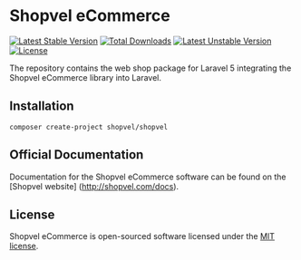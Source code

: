 # Shopvel eCommerce

[![Latest Stable Version](https://poser.pugx.org/shopvel/shopvel/v/stable)](https://packagist.org/packages/shopvel/shopvel)
[![Total Downloads](https://poser.pugx.org/shopvel/shopvel/downloads)](https://packagist.org/packages/shopvel/shopvel)
[![Latest Unstable Version](https://poser.pugx.org/shopvel/shopvel/v/unstable)](https://packagist.org/packages/shopvel/shopvel)
[![License](https://poser.pugx.org/shopvel/shopvel/license)](https://packagist.org/packages/shopvel/shopvel)

The repository contains the web shop package for Laravel 5 integrating the Shopvel eCommerce library into Laravel.

## Installation

```
composer create-project shopvel/shopvel
```

## Official Documentation

Documentation for the Shopvel eCommerce software can be found on the [Shopvel website] (http://shopvel.com/docs).

## License

Shopvel eCommerce is open-sourced software licensed under the [MIT license](http://opensource.org/licenses/MIT).